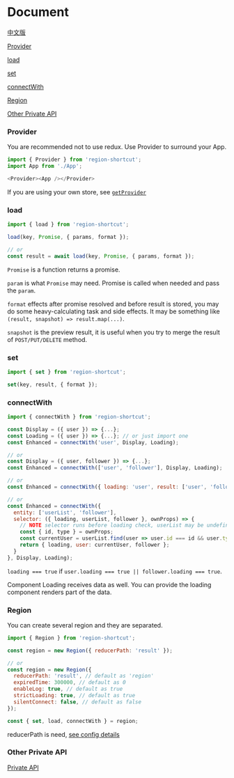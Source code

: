# Document

[中文版](https://github.com/regionjs/region-core/blob/master/docs/Document-zh_CN.md)

[Provider](#Provider)

[load](#load)

[set](#set)

[connectWith](#connectWith)

[Region](#Region)

[Other Private API](https://github.com/regionjs/region-core/blob/master/docs/PrivateAPI.md)

### Provider

You are recommended not to use redux. Use Provider to surround your App.

```javascript
import { Provider } from 'region-shortcut';
import App from './App';

<Provider><App /></Provider>
```

If you are using your own store, see [`getProvider`](https://github.com/regionjs/region-core/blob/master/docs/PrivateAPI.md#getProvider)

### load

```javascript
import { load } from 'region-shortcut';

load(key, Promise, { params, format });

// or
const result = await load(key, Promise, { params, format });
```

`Promise` is a function returns a promise.

`param` is what `Promise` may need. Promise is called when needed and pass the `param`.

`format` effects after promise resolved and before result is stored, you may do some heavy-calculating task and side effects. It may be something like `(result, snapshot) => result.map(...)`.

`snapshot` is the preview result, it is useful when you try to merge the result of `POST/PUT/DELETE` method.

### set

```javascript
import { set } from 'region-shortcut';

set(key, result, { format });
```

### connectWith

```javascript
import { connectWith } from 'region-shortcut';

const Display = ({ user }) => {...};
const Loading = ({ user }) => {...}; // or just import one
const Enhanced = connectWith('user', Display, Loading);

// or
const Display = ({ user, follower }) => {...};
const Enhanced = connectWith(['user', 'follower'], Display, Loading);

// or
const Enhanced = connectWith({ loading: 'user', result: ['user', 'follower'] }, Display, Loading);

// or
const Enhanced = connectWith({
  entity: ['userList', 'follower'],
  selector: ({ loading, userList, follower }, ownProps) => {
    // NOTE selector runs before loading check, userList may be undefined
    const { id, type } = ownProps;
    const currentUser = userList.find(user => user.id === id && user.type === type);
    return { loading, user: currentUser, follower };
  }
}, Display, Loading);
```

`loading === true` if `user.loading === true || follower.loading === true`.

Component Loading receives data as well. You can provide the loading component renders part of the data.

### Region

You can create several region and they are separated.

```javascript
import { Region } from 'region-shortcut';

const region = new Region({ reducerPath: 'result' });

// or
const region = new Region({
  reducerPath: 'result', // default as 'region'
  expiredTime: 300000, // default as 0
  enableLog: true, // default as true
  strictLoading: true, // default as true
  silentConnect: false, // default as false
});

const { set, load, connectWith } = region;
```

reducerPath is need, [see config details](https://github.com/regionjs/region-core/blob/master/docs/PrivateAPI.md#private_setConfig)

### Other Private API

[Private API](https://github.com/regionjs/region-core/blob/master/docs/PrivateAPI.md)
